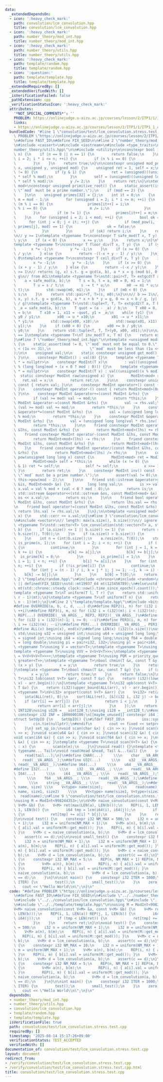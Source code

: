 ```yaml
---
data:
  _extendedDependsOn:
  - icon: ':heavy_check_mark:'
    path: convolution/lcm_convolution.hpp
    title: convolution/lcm_convolution.hpp
  - icon: ':heavy_check_mark:'
    path: number_theory/mod_int.hpp
    title: number_theory/mod_int.hpp
  - icon: ':heavy_check_mark:'
    path: number_theory/utils.hpp
    title: number_theory/utils.hpp
  - icon: ':heavy_check_mark:'
    path: template/random.hpp
    title: template/random.hpp
  - icon: ':question:'
    path: template/template.hpp
    title: template/template.hpp
  _extendedRequiredBy: []
  _extendedVerifiedWith: []
  _isVerificationFailed: false
  _pathExtension: cpp
  _verificationStatusIcon: ':heavy_check_mark:'
  attributes:
    '*NOT_SPECIAL_COMMENTS*': ''
    PROBLEM: https://onlinejudge.u-aizu.ac.jp/courses/lesson/2/ITP1/1/ITP1_1_A
    links:
    - https://onlinejudge.u-aizu.ac.jp/courses/lesson/2/ITP1/1/ITP1_1_A
  bundledCode: "#line 1 \"convolution/test/lcm_convolution.stress.test.cpp\"\n#define\
    \ PROBLEM \"https://onlinejudge.u-aizu.ac.jp/courses/lesson/2/ITP1/1/ITP1_1_A\"\
    \n#define FAST_IO\n#define FIX_SEED\n\n#line 2 \"number_theory/mod_int.hpp\"\n\
    \n#include <cassert>\n#include <iostream>\n#include <type_traits>\n#line 2 \"\
    number_theory/utils.hpp\"\n\n#include <utility>\n\nconstexpr bool is_prime(unsigned\
    \ n) {\n    if (n == 0 || n == 1) {\n        return false;\n    }\n    for (unsigned\
    \ i = 2; i * i <= n; ++i) {\n        if (n % i == 0) {\n            return false;\n\
    \        }\n    }\n    return true;\n}\n\nconstexpr unsigned mod_pow(unsigned\
    \ x, unsigned y, unsigned mod) {\n    unsigned ret = 1, self = x;\n    while (y\
    \ != 0) {\n        if (y & 1) {\n            ret = (unsigned)((unsigned long long)ret\
    \ * self % mod);\n        }\n        self = (unsigned)((unsigned long long)self\
    \ * self % mod);\n        y /= 2;\n    }\n    return ret;\n}\n\ntemplate <unsigned\
    \ mod>\nconstexpr unsigned primitive_root() {\n    static_assert(is_prime(mod),\
    \ \"`mod` must be a prime number.\");\n    if (mod == 2) {\n        return 1;\n\
    \    }\n\n    unsigned primes[32] = {};\n    int it = 0;\n    {\n        unsigned\
    \ m = mod - 1;\n        for (unsigned i = 2; i * i <= m; ++i) {\n            if\
    \ (m % i == 0) {\n                primes[it++] = i;\n                while (m\
    \ % i == 0) {\n                    m /= i;\n                }\n            }\n\
    \        }\n        if (m != 1) {\n            primes[it++] = m;\n        }\n\
    \    }\n    for (unsigned i = 2; i < mod; ++i) {\n        bool ok = true;\n  \
    \      for (int j = 0; j < it; ++j) {\n            if (mod_pow(i, (mod - 1) /\
    \ primes[j], mod) == 1) {\n                ok = false;\n                break;\n\
    \            }\n        }\n        if (ok) return i;\n    }\n    return 0;\n}\n\
    \n// y >= 1\ntemplate <typename T>\nconstexpr T safe_mod(T x, T y) {\n    x %=\
    \ y;\n    if (x < 0) {\n        x += y;\n    }\n    return x;\n}\n\n// y != 0\n\
    template <typename T>\nconstexpr T floor_div(T x, T y) {\n    if (y < 0) {\n \
    \       x *= -1;\n        y *= -1;\n    }\n    if (x >= 0) {\n        return x\
    \ / y;\n    } else {\n        return -((-x + y - 1) / y);\n    }\n}\n\n// y !=\
    \ 0\ntemplate <typename T>\nconstexpr T ceil_div(T x, T y) {\n    if (y < 0) {\n\
    \        x *= -1;\n        y *= -1;\n    }\n    if (x >= 0) {\n        return\
    \ (x + y - 1) / y;\n    } else {\n        return -(-x / y);\n    }\n}\n\n// b\
    \ >= 1\n// returns (g, x) s.t. g = gcd(a, b), a * x = g (mod b), 0 <= x < b /\
    \ g\n// from ACL\ntemplate <typename T>\nstd::pair<T, T> extgcd(T a, T b) {\n\
    \    a = safe_mod(a, b);\n    T s = b, t = a, m0 = 0, m1 = 1;\n    while (t) {\n\
    \        T u = s / t;\n        s -= t * u;\n        m0 -= m1 * u;\n        std::swap(s,\
    \ t);\n        std::swap(m0, m1);\n    }\n    if (m0 < 0) {\n        m0 += b /\
    \ s;\n    }\n    return std::pair<T, T>(s, m0);\n}\n\n// b >= 1\n// returns (g,\
    \ x, y) s.t. g = gcd(a, b), a * x + b * y = g, 0 <= x < b / g, |y| < max(2, |a|\
    \ / g)\ntemplate <typename T>\nstd::tuple<T, T, T> extgcd2(T a, T b) {\n    T\
    \ _a = safe_mod(a, b);\n    T quot = (a - _a) / b;\n    T x00 = 0, x01 = 1, y0\
    \ = b;\n    T x10 = 1, x11 = -quot, y1 = _a;\n    while (y1) {\n        T u =\
    \ y0 / y1;\n        x00 -= u * x10;\n        x01 -= u * x11;\n        y0 -= u\
    \ * y1;\n        std::swap(x00, x10);\n        std::swap(x01, x11);\n        std::swap(y0,\
    \ y1);\n    }\n    if (x00 < 0) {\n        x00 += b / y0;\n        x01 -= a /\
    \ y0;\n    }\n    return std::tuple<T, T, T>(y0, x00, x01);\n}\n\n// gcd(x, m)\
    \ == 1\ntemplate <typename T>\nT inv_mod(T x, T m) {\n    return extgcd(x, m).second;\n\
    }\n#line 7 \"number_theory/mod_int.hpp\"\n\ntemplate <unsigned mod>\nstruct ModInt\
    \ {\n    static_assert(mod != 0, \"`mod` must not be equal to 0.\");\n    static_assert(mod\
    \ < (1u << 31),\n                  \"`mod` must be less than (1u << 31) = 2147483648.\"\
    );\n\n    unsigned val;\n\n    static constexpr unsigned get_mod() { return mod;\
    \ }\n\n    constexpr ModInt() : val(0) {}\n    template <typename T, std::enable_if_t<std::is_signed_v<T>>\
    \ * = nullptr>\n    constexpr ModInt(T x)\n        : val((unsigned)((long long)x\
    \ % (long long)mod + (x < 0 ? mod : 0))) {}\n    template <typename T, std::enable_if_t<std::is_unsigned_v<T>>\
    \ * = nullptr>\n    constexpr ModInt(T x) : val((unsigned)(x % mod)) {}\n\n  \
    \  static constexpr ModInt raw(unsigned x) {\n        ModInt<mod> ret;\n     \
    \   ret.val = x;\n        return ret;\n    }\n\n    constexpr unsigned get_val()\
    \ const { return val; }\n\n    constexpr ModInt operator+() const { return *this;\
    \ }\n    constexpr ModInt operator-() const { return ModInt<mod>(0u) - *this;\
    \ }\n\n    constexpr ModInt &operator+=(const ModInt &rhs) {\n        val += rhs.val;\n\
    \        if (val >= mod) val -= mod;\n        return *this;\n    }\n    constexpr\
    \ ModInt &operator-=(const ModInt &rhs) {\n        val -= rhs.val;\n        if\
    \ (val >= mod) val += mod;\n        return *this;\n    }\n    constexpr ModInt\
    \ &operator*=(const ModInt &rhs) {\n        val = (unsigned long long)val * rhs.val\
    \ % mod;\n        return *this;\n    }\n    constexpr ModInt &operator/=(const\
    \ ModInt &rhs) {\n        val = (unsigned long long)val * rhs.inv().val % mod;\n\
    \        return *this;\n    }\n\n    friend constexpr ModInt operator+(const ModInt\
    \ &lhs, const ModInt &rhs) {\n        return ModInt<mod>(lhs) += rhs;\n    }\n\
    \    friend constexpr ModInt operator-(const ModInt &lhs, const ModInt &rhs) {\n\
    \        return ModInt<mod>(lhs) -= rhs;\n    }\n    friend constexpr ModInt operator*(const\
    \ ModInt &lhs, const ModInt &rhs) {\n        return ModInt<mod>(lhs) *= rhs;\n\
    \    }\n    friend constexpr ModInt operator/(const ModInt &lhs, const ModInt\
    \ &rhs) {\n        return ModInt<mod>(lhs) /= rhs;\n    }\n\n    constexpr ModInt\
    \ pow(unsigned long long x) const {\n        ModInt<mod> ret = ModInt<mod>::raw(1);\n\
    \        ModInt<mod> self = *this;\n        while (x != 0) {\n            if (x\
    \ & 1) ret *= self;\n            self *= self;\n            x >>= 1;\n       \
    \ }\n        return ret;\n    }\n    constexpr ModInt inv() const {\n        static_assert(is_prime(mod),\
    \ \"`mod` must be a prime number.\");\n        assert(val != 0);\n        return\
    \ this->pow(mod - 2);\n    }\n\n    friend std::istream &operator>>(std::istream\
    \ &is, ModInt<mod> &x) {\n        long long val;\n        is >> val;\n       \
    \ x.val = val % mod + (val < 0 ? mod : 0);\n        return is;\n    }\n\n    friend\
    \ std::ostream &operator<<(std::ostream &os, const ModInt<mod> &x) {\n       \
    \ os << x.val;\n        return os;\n    }\n\n    friend bool operator==(const\
    \ ModInt &lhs, const ModInt &rhs) {\n        return lhs.val == rhs.val;\n    }\n\
    \n    friend bool operator!=(const ModInt &lhs, const ModInt &rhs) {\n       \
    \ return lhs.val != rhs.val;\n    }\n};\n\ntemplate <unsigned mod>\nvoid debug(ModInt<mod>\
    \ x) {\n    std::cerr << x.val;\n}\n#line 3 \"convolution/lcm_convolution.hpp\"\
    \n#include <vector>\n// length: max(a.size(), b.size())\n// ignore index 0\ntemplate\
    \ <typename T>\nstd::vector<T> lcm_convolution(std::vector<T> a, std::vector<T>\
    \ b) {\n    if (a.size() <= 1 || b.size() <= 1) {\n        return std::vector<T>(std::max(a.size(),\
    \ b.size()), T(0));\n    }\n    if (a.size() > b.size()) {\n        a.swap(b);\n\
    \    }\n    int n = (int)b.size();\n    a.resize(n, T(0));\n    std::vector<int>\
    \ is_prime(n, 1);\n    for (int i = 2; i < n; ++i) {\n        if (!is_prime[i])\
    \ {\n            continue;\n        }\n        for (int j = 1, k = i; k < n; ++j,\
    \ k += i) {\n            a[k] += a[j];\n            b[k] += b[j];\n          \
    \  is_prime[k] = 0;\n        }\n        is_prime[i] = 1;\n    }\n    for (int\
    \ i = 1; i < n; ++i) {\n        b[i] *= a[i];\n    }\n    for (int i = 2; i <\
    \ n; ++i) {\n        if (!is_prime[i]) {\n            continue;\n        }\n \
    \       for (int j = (n - 1) / i, k = j * i; j >= 1; --j, k -= i) {\n        \
    \    b[k] -= b[j];\n        }\n    }\n    b[0] = T(0);\n    return b;\n}\n#line\
    \ 2 \"template/random.hpp\"\n#include <chrono>\n#include <random>\n\n#if defined(LOCAL)\
    \ || defined(FIX_SEED)\nstd::mt19937_64 mt(123456789);\n#else\nstd::mt19937_64\
    \ mt(std::chrono::steady_clock::now().time_since_epoch().count());\n#endif\n\n\
    template <typename T>\nT uniform(T l, T r) {\n    return std::uniform_int_distribution<T>(l,\
    \ r - 1)(mt);\n}\ntemplate <typename T>\nT uniform(T n) {\n    return std::uniform_int_distribution<T>(0,\
    \ n - 1)(mt);\n}\n#line 2 \"template/template.hpp\"\n#include <bits/stdc++.h>\n\
    #define OVERRIDE(a, b, c, d, ...) d\n#define REP2(i, n) for (i32 i = 0; i < (i32)(n);\
    \ ++i)\n#define REP3(i, m, n) for (i32 i = (i32)(m); i < (i32)(n); ++i)\n#define\
    \ REP(...) OVERRIDE(__VA_ARGS__, REP3, REP2)(__VA_ARGS__)\n#define PER2(i, n)\
    \ for (i32 i = (i32)(n)-1; i >= 0; --i)\n#define PER3(i, m, n) for (i32 i = (i32)(n)-1;\
    \ i >= (i32)(m); --i)\n#define PER(...) OVERRIDE(__VA_ARGS__, PER3, PER2)(__VA_ARGS__)\n\
    #define ALL(x) begin(x), end(x)\n#define LEN(x) (i32)(x.size())\nusing namespace\
    \ std;\nusing u32 = unsigned int;\nusing u64 = unsigned long long;\nusing i32\
    \ = signed int;\nusing i64 = signed long long;\nusing f64 = double;\nusing f80\
    \ = long double;\nusing pi = pair<i32, i32>;\nusing pl = pair<i64, i64>;\ntemplate\
    \ <typename T>\nusing V = vector<T>;\ntemplate <typename T>\nusing VV = V<V<T>>;\n\
    template <typename T>\nusing VVV = V<V<V<T>>>;\ntemplate <typename T>\nusing VVVV\
    \ = V<V<V<V<T>>>>;\ntemplate <typename T>\nusing PQR = priority_queue<T, V<T>,\
    \ greater<T>>;\ntemplate <typename T>\nbool chmin(T &x, const T &y) {\n    if\
    \ (x > y) {\n        x = y;\n        return true;\n    }\n    return false;\n\
    }\ntemplate <typename T>\nbool chmax(T &x, const T &y) {\n    if (x < y) {\n \
    \       x = y;\n        return true;\n    }\n    return false;\n}\ntemplate <typename\
    \ T>\ni32 lob(const V<T> &arr, const T &v) {\n    return (i32)(lower_bound(ALL(arr),\
    \ v) - arr.begin());\n}\ntemplate <typename T>\ni32 upb(const V<T> &arr, const\
    \ T &v) {\n    return (i32)(upper_bound(ALL(arr), v) - arr.begin());\n}\ntemplate\
    \ <typename T>\nV<i32> argsort(const V<T> &arr) {\n    V<i32> ret(arr.size());\n\
    \    iota(ALL(ret), 0);\n    sort(ALL(ret), [&](i32 i, i32 j) -> bool {\n    \
    \    if (arr[i] == arr[j]) {\n            return i < j;\n        } else {\n  \
    \          return arr[i] < arr[j];\n        }\n    });\n    return ret;\n}\n#ifdef\
    \ INT128\nusing u128 = __uint128_t;\nusing i128 = __int128_t;\n#endif\n[[maybe_unused]]\
    \ constexpr i32 INF = 1000000100;\n[[maybe_unused]] constexpr i64 INF64 = 3000000000000000100;\n\
    struct SetUpIO {\n    SetUpIO() {\n#ifdef FAST_IO\n        ios::sync_with_stdio(false);\n\
    \        cin.tie(nullptr);\n#endif\n        cout << fixed << setprecision(15);\n\
    \    }\n} set_up_io;\nvoid scan(char &x) { cin >> x; }\nvoid scan(u32 &x) { cin\
    \ >> x; }\nvoid scan(u64 &x) { cin >> x; }\nvoid scan(i32 &x) { cin >> x; }\n\
    void scan(i64 &x) { cin >> x; }\nvoid scan(f64 &x) { cin >> x; }\nvoid scan(string\
    \ &x) { cin >> x; }\ntemplate <typename T>\nvoid scan(V<T> &x) {\n    for (T &ele\
    \ : x) {\n        scan(ele);\n    }\n}\nvoid read() {}\ntemplate <typename Head,\
    \ typename... Tail>\nvoid read(Head &head, Tail &...tail) {\n    scan(head);\n\
    \    read(tail...);\n}\n#define CHAR(...)     \\\n    char __VA_ARGS__; \\\n \
    \   read(__VA_ARGS__);\n#define U32(...)     \\\n    u32 __VA_ARGS__; \\\n   \
    \ read(__VA_ARGS__);\n#define U64(...)     \\\n    u64 __VA_ARGS__; \\\n    read(__VA_ARGS__);\n\
    #define I32(...)     \\\n    i32 __VA_ARGS__; \\\n    read(__VA_ARGS__);\n#define\
    \ I64(...)     \\\n    i64 __VA_ARGS__; \\\n    read(__VA_ARGS__);\n#define F64(...)\
    \     \\\n    f64 __VA_ARGS__; \\\n    read(__VA_ARGS__);\n#define STR(...)  \
    \      \\\n    string __VA_ARGS__; \\\n    read(__VA_ARGS__);\n#define VEC(type,\
    \ name, size) \\\n    V<type> name(size);       \\\n    read(name);\n#define VVEC(type,\
    \ name, size1, size2)    \\\n    VV<type> name(size1, V<type>(size2)); \\\n  \
    \  read(name);\n#line 9 \"convolution/test/lcm_convolution.stress.test.cpp\"\n\
    \nusing M = ModInt<998244353>;\n\nV<M> naive_convolution(const V<M> &a, const\
    \ V<M> &b) {\n    V<M> ret(max(LEN(a), LEN(b)));\n    REP(i, 1, LEN(a)) REP(j,\
    \ 1, LEN(b)) {\n        i64 tmp = lcm(i64(i), i64(j));\n        if (tmp < LEN(ret))\
    \ {\n            ret[tmp] += a[i] * b[j];\n        }\n    }\n    return ret;\n\
    }\n\nvoid test() {\n    constexpr i32 NM_MAX = 500;\n    i32 n = uniform(NM_MAX\
    \ + 1);\n    i32 m = uniform(NM_MAX + 1);\n    V<M> a(n), b(m);\n    REP(i, n)\
    \ { a[i].val = uniform(M::get_mod()); }\n    REP(i, m) { b[i].val = uniform(M::get_mod());\
    \ }\n    V<M> c = naive_convolution(a, b);\n    V<M> d = lcm_convolution(a, b);\n\
    \    assert(c == d);\n}\n\nvoid small_test() {\n    constexpr i32 NM_MAX = 10;\n\
    \    i32 n = uniform(NM_MAX + 1);\n    i32 m = uniform(NM_MAX + 1);\n    V<M>\
    \ a(n), b(m);\n    REP(i, n) { a[i].val = uniform(M::get_mod()); }\n    REP(i,\
    \ m) { b[i].val = uniform(M::get_mod()); }\n    V<M> c = naive_convolution(a,\
    \ b);\n    V<M> d = lcm_convolution(a, b);\n    assert(c == d);\n}\n\nvoid zero_test()\
    \ {\n    constexpr i32 NM_MAX = 5;\n    REP(n, NM_MAX + 1) REP(m, NM_MAX + 1)\
    \ {\n        V<M> a(n), b(m);\n        REP(i, n) { a[i].val = uniform(M::get_mod());\
    \ }\n        REP(i, m) { b[i].val = uniform(M::get_mod()); }\n        V<M> c =\
    \ naive_convolution(a, b);\n        V<M> d = lcm_convolution(a, b);\n        assert(c\
    \ == d);\n    }\n}\n\nint main() {\n    constexpr i32 ITER = 1000;\n    REP(i,\
    \ ITER) {\n        test();\n        small_test();\n    }\n    zero_test();\n \
    \   cout << \"Hello World\\n\";\n}\n"
  code: "#define PROBLEM \"https://onlinejudge.u-aizu.ac.jp/courses/lesson/2/ITP1/1/ITP1_1_A\"\
    \n#define FAST_IO\n#define FIX_SEED\n\n#include \"../../number_theory/mod_int.hpp\"\
    \n#include \"../../convolution/lcm_convolution.hpp\"\n#include \"../../template/random.hpp\"\
    \n#include \"../../template/template.hpp\"\n\nusing M = ModInt<998244353>;\n\n\
    V<M> naive_convolution(const V<M> &a, const V<M> &b) {\n    V<M> ret(max(LEN(a),\
    \ LEN(b)));\n    REP(i, 1, LEN(a)) REP(j, 1, LEN(b)) {\n        i64 tmp = lcm(i64(i),\
    \ i64(j));\n        if (tmp < LEN(ret)) {\n            ret[tmp] += a[i] * b[j];\n\
    \        }\n    }\n    return ret;\n}\n\nvoid test() {\n    constexpr i32 NM_MAX\
    \ = 500;\n    i32 n = uniform(NM_MAX + 1);\n    i32 m = uniform(NM_MAX + 1);\n\
    \    V<M> a(n), b(m);\n    REP(i, n) { a[i].val = uniform(M::get_mod()); }\n \
    \   REP(i, m) { b[i].val = uniform(M::get_mod()); }\n    V<M> c = naive_convolution(a,\
    \ b);\n    V<M> d = lcm_convolution(a, b);\n    assert(c == d);\n}\n\nvoid small_test()\
    \ {\n    constexpr i32 NM_MAX = 10;\n    i32 n = uniform(NM_MAX + 1);\n    i32\
    \ m = uniform(NM_MAX + 1);\n    V<M> a(n), b(m);\n    REP(i, n) { a[i].val = uniform(M::get_mod());\
    \ }\n    REP(i, m) { b[i].val = uniform(M::get_mod()); }\n    V<M> c = naive_convolution(a,\
    \ b);\n    V<M> d = lcm_convolution(a, b);\n    assert(c == d);\n}\n\nvoid zero_test()\
    \ {\n    constexpr i32 NM_MAX = 5;\n    REP(n, NM_MAX + 1) REP(m, NM_MAX + 1)\
    \ {\n        V<M> a(n), b(m);\n        REP(i, n) { a[i].val = uniform(M::get_mod());\
    \ }\n        REP(i, m) { b[i].val = uniform(M::get_mod()); }\n        V<M> c =\
    \ naive_convolution(a, b);\n        V<M> d = lcm_convolution(a, b);\n        assert(c\
    \ == d);\n    }\n}\n\nint main() {\n    constexpr i32 ITER = 1000;\n    REP(i,\
    \ ITER) {\n        test();\n        small_test();\n    }\n    zero_test();\n \
    \   cout << \"Hello World\\n\";\n}\n"
  dependsOn:
  - number_theory/mod_int.hpp
  - number_theory/utils.hpp
  - convolution/lcm_convolution.hpp
  - template/random.hpp
  - template/template.hpp
  isVerificationFile: true
  path: convolution/test/lcm_convolution.stress.test.cpp
  requiredBy: []
  timestamp: '2025-08-14 15:17:26+09:00'
  verificationStatus: TEST_ACCEPTED
  verifiedWith: []
documentation_of: convolution/test/lcm_convolution.stress.test.cpp
layout: document
redirect_from:
- /verify/convolution/test/lcm_convolution.stress.test.cpp
- /verify/convolution/test/lcm_convolution.stress.test.cpp.html
title: convolution/test/lcm_convolution.stress.test.cpp
---
```

